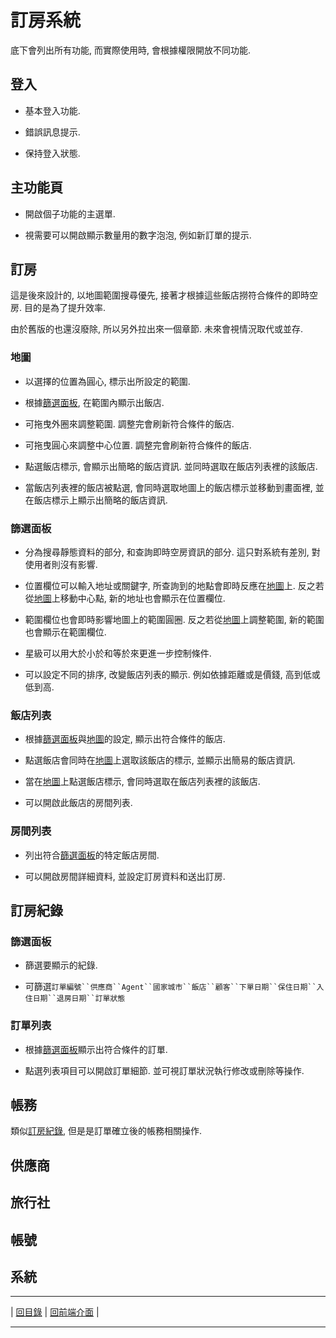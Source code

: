 
# 訂房系統

底下會列出所有功能, 而實際使用時, 會根據權限開放不同功能.

## 登入

- 基本登入功能.

- 錯誤訊息提示.

- 保持登入狀態.

## 主功能頁

- 開啟個子功能的主選單.

- 視需要可以開啟顯示數量用的數字泡泡, 例如新訂單的提示.

## 訂房

這是後來設計的, 以地圖範圍搜尋優先, 接著才根據這些飯店撈符合條件的即時空房. 目的是為了提升效率.

由於舊版的也還沒廢除, 所以另外拉出來一個章節. 未來會視情況取代或並存.

### 地圖

- 以選擇的位置為圓心, 標示出所設定的範圍.

- 根據[篩選面板](https://github.com/Org08/gettour-doc/blob/master/front/booking.md#%E7%AF%A9%E9%81%B8%E9%9D%A2%E6%9D%BF), 在範圍內顯示出飯店.

- 可拖曳外圈來調整範圍. 調整完會刷新符合條件的飯店.

- 可拖曳圓心來調整中心位置. 調整完會刷新符合條件的飯店.

- 點選飯店標示, 會顯示出簡略的飯店資訊. 並同時選取在飯店列表裡的該飯店. 

- 當飯店列表裡的飯店被點選, 會同時選取地圖上的飯店標示並移動到畫面裡, 並在飯店標示上顯示出簡略的飯店資訊.

### 篩選面板

- 分為搜尋靜態資料的部分, 和查詢即時空房資訊的部分. 這只對系統有差別, 對使用者則沒有影響.

- 位置欄位可以輸入地址或關鍵字, 所查詢到的地點會即時反應在[地圖](https://github.com/Org08/gettour-doc/blob/master/front/booking.md#%E5%9C%B0%E5%9C%96)上. 反之若從[地圖](https://github.com/Org08/gettour-doc/blob/master/front/booking.md#%E5%9C%B0%E5%9C%96)上移動中心點, 新的地址也會顯示在位置欄位.

- 範圍欄位也會即時影響地圖上的範圍圓圈. 反之若從[地圖](https://github.com/Org08/gettour-doc/blob/master/front/booking.md#%E5%9C%B0%E5%9C%96)上調整範圍, 新的範圍也會顯示在範圍欄位.

- 星級可以用大於小於和等於來更進一步控制條件.

- 可以設定不同的排序, 改變飯店列表的顯示. 例如依據距離或是價錢, 高到低或低到高.

### 飯店列表

- 根據[篩選面板](https://github.com/Org08/gettour-doc/blob/master/front/booking.md#%E7%AF%A9%E9%81%B8%E9%9D%A2%E6%9D%BF)與[地圖](https://github.com/Org08/gettour-doc/blob/master/front/booking.md#%E5%9C%B0%E5%9C%96)的設定, 顯示出符合條件的飯店.

- 點選飯店會同時在[地圖](https://github.com/Org08/gettour-doc/blob/master/front/booking.md#%E5%9C%B0%E5%9C%96)上選取該飯店的標示, 並顯示出簡易的飯店資訊.

- 當在[地圖](https://github.com/Org08/gettour-doc/blob/master/front/booking.md#%E5%9C%B0%E5%9C%96)上點選飯店標示, 會同時選取在飯店列表裡的該飯店. 

- 可以開啟此飯店的房間列表.

### 房間列表

- 列出符合[篩選面板](https://github.com/Org08/gettour-doc/blob/master/front/booking.md#%E7%AF%A9%E9%81%B8%E9%9D%A2%E6%9D%BF)的特定飯店房間.

- 可以開啟房間詳細資料, 並設定訂房資料和送出訂房.


## 訂房紀錄

### 篩選面板

- 篩選要顯示的紀錄.

- 可篩選`訂單編號``供應商``Agent``國家城市``飯店``顧客``下單日期``保住日期``入住日期``退房日期``訂單狀態`

### 訂單列表

- 根據[篩選面板](https://github.com/Org08/gettour-doc/blob/master/front/console.md#%E7%AF%A9%E9%81%B8%E9%9D%A2%E6%9D%BF-1)顯示出符合條件的訂單.

- 點選列表項目可以開啟訂單細節. 並可視訂單狀況執行修改或刪除等操作.

## 帳務

類似[訂房紀錄](), 但是是訂單確立後的帳務相關操作.

## 供應商

## 旅行社

## 帳號

## 系統


---

| [回目錄](https://github.com/Org08/gettour-doc/blob/master/README.md) |
[回前端介面](https://github.com/Org08/gettour-doc/blob/master/README.md) |

---
